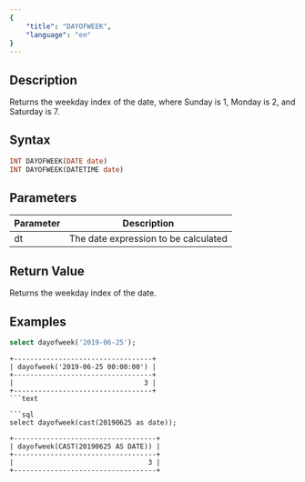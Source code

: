 ```yaml
---
{
    "title": "DAYOFWEEK",
    "language": "en"
}
---
```


<!-- 
Licensed to the Apache Software Foundation (ASF) under one
or more contributor license agreements.  See the NOTICE file
distributed with this work for additional information
regarding copyright ownership.  The ASF licenses this file
to you under the Apache License, Version 2.0 (the
"License"); you may not use this file except in compliance
with the License.  You may obtain a copy of the License at

  http://www.apache.org/licenses/LICENSE-2.0

Unless required by applicable law or agreed to in writing,
software distributed under the License is distributed on an
"AS IS" BASIS, WITHOUT WARRANTIES OR CONDITIONS OF ANY
KIND, either express or implied.  See the License for the
specific language governing permissions and limitations
under the License.
-->


## Description

Returns the weekday index of the date, where Sunday is 1, Monday is 2, and Saturday is 7.

## Syntax

```sql
INT DAYOFWEEK(DATE date)
INT DAYOFWEEK(DATETIME date)
```

## Parameters

| Parameter | Description |
| -- | -- |
| dt | The date expression to be calculated |

## Return Value

Returns the weekday index of the date.

## Examples

```sql
select dayofweek('2019-06-25');
```

```text
+----------------------------------+
| dayofweek('2019-06-25 00:00:00') |
+----------------------------------+
|                                3 |
+----------------------------------+
```text

```sql
select dayofweek(cast(20190625 as date)); 
```

```text
+-----------------------------------+
| dayofweek(CAST(20190625 AS DATE)) |
+-----------------------------------+
|                                 3 |
+-----------------------------------+
```